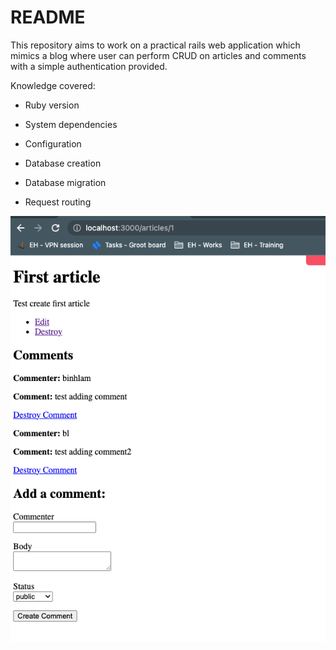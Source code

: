 # README

This repository aims to work on a practical rails web application which
mimics a blog where user can perform CRUD on articles and comments with
a simple authentication provided.

Knowledge covered:

* Ruby version

* System dependencies

* Configuration

* Database creation

* Database migration

* Request routing

![Alt text](image.png)
